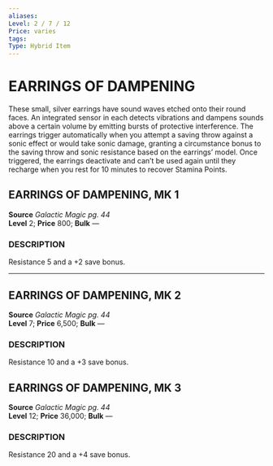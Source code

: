 ```yaml
---
aliases: 
Level: 2 / 7 / 12
Price: varies 
tags: 
Type: Hybrid Item
---
```

# EARRINGS OF DAMPENING
These small, silver earrings have sound waves etched onto their round faces. An integrated sensor in each detects vibrations and dampens sounds above a certain volume by emitting bursts of protective interference. The earrings trigger automatically when you attempt a saving throw against a sonic effect or would take sonic damage, granting a circumstance bonus to the saving throw and sonic resistance based on the earrings’ model. Once triggered, the earrings deactivate and can’t be used again until they recharge when you rest for 10 minutes to recover Stamina Points.  

## EARRINGS OF DAMPENING, MK 1

**Source** _Galactic Magic pg. 44_  
**Level** 2; **Price** 800; **Bulk** —

### DESCRIPTION

Resistance 5 and a +2 save bonus.

---

## EARRINGS OF DAMPENING, MK 2

**Source** _Galactic Magic pg. 44_  
**Level** 7; **Price** 6,500; **Bulk** —

### DESCRIPTION

Resistance 10 and a +3 save bonus.

## EARRINGS OF DAMPENING, MK 3

**Source** _Galactic Magic pg. 44_  
**Level** 12; **Price** 36,000; **Bulk** —

### DESCRIPTION

Resistance 20 and a +4 save bonus.